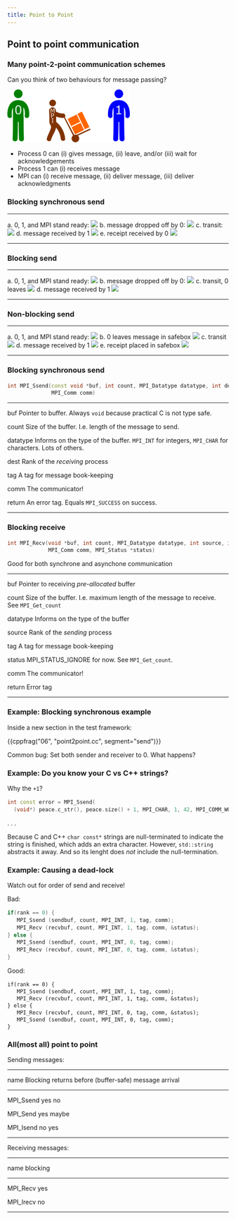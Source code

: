 ```yaml
---
title: Point to Point
---
```


## Point to point communication

### Many point-2-point communication schemes

Can you think of two behaviours for message passing?

![](session06/figures/mpi.png)

- Process 0 can (i) gives message, (ii) leave, and/or (iii) wait for
  acknowledgements
- Process 1 can (i) receives message
- MPI can (i) receive message, (ii) deliver message, (iii) deliver
  acknowledgments

### Blocking synchronous send

------------------------------   ----------------------------
a. 0, 1, and MPI stand ready:    ![](session06/figures/sync0)
b. message dropped off by 0:     ![](session06/figures/sync1)
c. transit:                      ![](session06/figures/syncT)
d. message received by 1         ![](session06/figures/syncA)
e. receipt received by 0         ![](session06/figures/syncR)
------------------------------   ----------------------------

### Blocking send

------------------------------  -----------------------------
a. 0, 1, and MPI stand ready:   ![](session06/figures/sync0)
b. message dropped off by 0:    ![](session06/figures/sync1)
c. transit, 0 leaves            ![](session06/figures/ssyncT)
d. message received by 1        ![](session06/figures/ssyncA)
------------------------------  -----------------------------

### Non-blocking send

-------------------------------  -----------------------------
a. 0, 1, and MPI stand ready:    ![](session06/figures/async0) 
b. 0 leaves message in safebox   ![](session06/figures/async1)
c. transit                       ![](session06/figures/asyncT)
d. message received by 1         ![](session06/figures/asyncA)
e. receipt placed in safebox     ![](session06/figures/asyncR)
-------------------------------  -----------------------------


### Blocking synchronous send


``` cpp
int MPI_Ssend(const void *buf, int count, MPI_Datatype datatype, int dest, int tag,
              MPI_Comm comm)
```

----------    -----------------------------------------------------------------------
buf           Pointer to buffer. Always `void` because practical C is not type safe.

count         Size of the buffer. I.e. length of the message to send.

datatype      Informs on the type of the buffer. ``MPI_INT`` for integers,
              ``MPI_CHAR`` for characters.  Lots of others.

dest          Rank of the *receiving* process

tag           A tag for message book-keeping

comm          The communicator!

return        An error tag. Equals ``MPI_SUCCESS`` on success.
----------    -----------------------------------------------------------------------



### Blocking receive

``` cpp
int MPI_Recv(void *buf, int count, MPI_Datatype datatype, int source, int tag,
             MPI_Comm comm, MPI_Status *status)
```

Good for both synchrone and asynchone communication

----------    -----------------------------------------------------------------------
buf           Pointer to receiving *pre-allocated* buffer

count         Size of the buffer. I.e. maximum length of the message to
              receive. See ``MPI_Get_count``

datatype      Informs on the type of the buffer

source        Rank of the *sending* process

tag           A tag for message book-keeping

status        MPI_STATUS_IGNORE for now. See ``MPI_Get_count``.

comm          The communicator!

return        Error tag
----------    -----------------------------------------------------------------------

### Example: Blocking synchronous example

Inside a new section in the test framework:

{{cppfrag("06", "point2point.cc", segment="send")}}

Common bug: Set both sender and receiver to 0. What happens?

### Example: Do you know your C vs C++ strings?

Why the ``+1``?

``` cpp
int const error = MPI_Ssend(
  (void*) peace.c_str(), peace.size() + 1, MPI_CHAR, 1, 42, MPI_COMM_WORLD);
```

. . .

Because C and C++ ``char const*`` strings are null-terminated to indicate the
string is finished, which adds an extra character. However, ``std::string``
abstracts it away. And so its lenght does *not* include the null-termination.

### Example: Causing a dead-lock

Watch out for order of send and receive!

Bad:

``` cpp
if(rank == 0) {
   MPI_Ssend (sendbuf, count, MPI_INT, 1, tag, comm);
   MPI_Recv (recvbuf, count, MPI_INT, 1, tag, comm, &status);
} else {
   MPI_Ssend (sendbuf, count, MPI_INT, 0, tag, comm);
   MPI_Recv (recvbuf, count, MPI_INT, 0, tag, comm, &status);
}
```

Good:

```
if(rank == 0) {
   MPI_Ssend (sendbuf, count, MPI_INT, 1, tag, comm);
   MPI_Recv (recvbuf, count, MPI_INT, 1, tag, comm, &status);
} else {
   MPI_Recv (recvbuf, count, MPI_INT, 0, tag, comm, &status);
   MPI_Ssend (sendbuf, count, MPI_INT, 0, tag, comm);
}
```



### All(most all) point to point

Sending messages:

-----------   -------------  ----------------
name          Blocking       returns before
              (buffer-safe)  message arrival
-----------   -------------  ----------------
MPI_Ssend     yes            no

MPI_Send      yes            maybe

MPI_Isend     no             yes
-----------   -------------  ----------------


Receiving messages:

-----------   ---------
name          blocking
-----------   ---------
MPI_Recv      yes

MPI_Irecv     no
-----------   ---------
